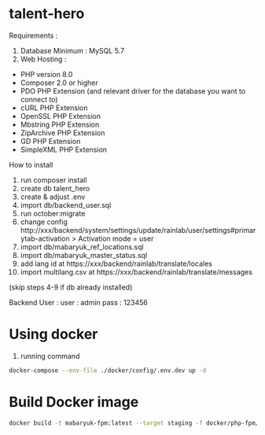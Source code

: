 # talent-hero

Requirements :
1. Database Minimum : MySQL 5.7
2. Web Hosting :
- PHP version 8.0
- Composer 2.0 or higher
- PDO PHP Extension (and relevant driver for the database you want to connect to)
- cURL PHP Extension
- OpenSSL PHP Extension
- Mbstring PHP Extension
- ZipArchive PHP Extension
- GD PHP Extension
- SimpleXML PHP Extension

How to install
1. run composer install
2. create db talent_hero
3. create & adjust .env
4. import db/backend_user.sql
5. run october:migrate
7. change config http://xxx/backend/system/settings/update/rainlab/user/settings#primarytab-activation > Activation mode = user
8. import db/mabaryuk_ref_locations.sql
9. import db/mabaryuk_master_status.sql
10. add lang id at https://xxx/backend/rainlab/translate/locales
11. import multilang.csv at https://xxx/backend/rainlab/translate/messages


(skip steps 4-9 if db already installed)

Backend User :
user : admin
pass : 123456

# Using docker
1. running command
```sh
docker-compose --env-file ./docker/config/.env.dev up -d
```

# Build Docker image
```sh
docker build -t mabaryuk-fpm:latest --target staging -f docker/php-fpm/Dockerfile .
```
